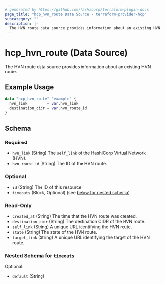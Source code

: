 ```yaml
---
# generated by https://github.com/hashicorp/terraform-plugin-docs
page_title: "hcp_hvn_route Data Source - terraform-provider-hcp"
subcategory: ""
description: |-
  The HVN route data source provides information about an existing HVN route.
---
```


# hcp_hvn_route (Data Source)

The HVN route data source provides information about an existing HVN route.

## Example Usage

```terraform
data "hcp_hvn_route" "example" {
  hvn_link         = var.hvn_link
  destination_cidr = var.hvn_route_id
}
```

<!-- schema generated by tfplugindocs -->
## Schema

### Required

- `hvn_link` (String) The `self_link` of the HashiCorp Virtual Network (HVN).
- `hvn_route_id` (String) The ID of the HVN route.

### Optional

- `id` (String) The ID of this resource.
- `timeouts` (Block, Optional) (see [below for nested schema](#nestedblock--timeouts))

### Read-Only

- `created_at` (String) The time that the HVN route was created.
- `destination_cidr` (String) The destination CIDR of the HVN route.
- `self_link` (String) A unique URL identifying the HVN route.
- `state` (String) The state of the HVN route.
- `target_link` (String) A unique URL identifying the target of the HVN route.

<a id="nestedblock--timeouts"></a>
### Nested Schema for `timeouts`

Optional:

- `default` (String)


